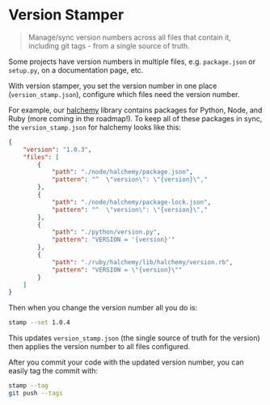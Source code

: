 # Version Stamper

> Manage/sync version numbers across all files that contain it, including git tags - from a single source of truth.

<portfolio-repos name="version-stamper" github npm />

Some projects have version numbers in multiple files, e.g. `package.json` or `setup.py`, on a documentation page, etc.

With version stamper, you set the version number in one place (`version_stamp.json`), configure which files need the version number.  

For example, our [halchemy](https://github.com/pointw-dev/halchemy) library contains packages for Python, Node, and Ruby (more coming in the roadmap!).  To keep all of these packages in sync, the `version_stamp.json` for halchemy looks like this:

```json
{
    "version": "1.0.3",
    "files": [
        {
            "path": "./node/halchemy/package.json",
            "pattern": "^  \"version\": \"{version}\","
        },
        {
            "path": "./node/halchemy/package-lock.json",
            "pattern": "^  \"version\": \"{version}\","
        },
        {
            "path": "./python/version.py",
            "pattern": "VERSION = '{version}'"
        },
        {
            "path": "./ruby/halchemy/lib/halchemy/version.rb",
            "pattern": "VERSION = \"{version}\""
        }
    ]
}
```

Then when you change the version number all you do is:

```bash
stamp --set 1.0.4
```

This updates `version_stamp.json` (the single source of truth for the version) then applies the version number to all files configured.

After you commit your code with the updated version number, you can easily tag the commit with:

```bash
stamp --tag
git push --tags
```
